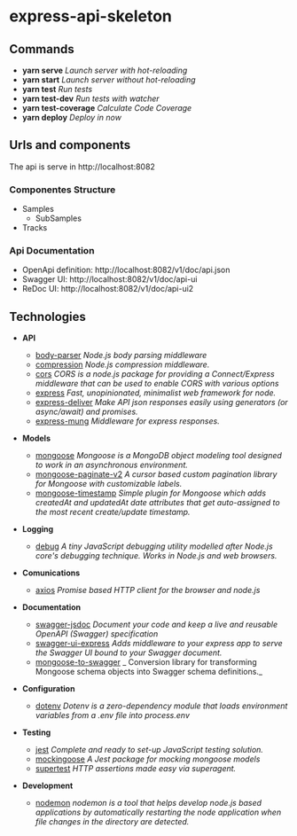 # express-api-skeleton

## Commands

- **yarn serve** _Launch server with hot-reloading_
- **yarn start** _Launch server without hot-reloading_
- **yarn test** _Run tests_
- **yarn test-dev** _Run tests with watcher_
- **yarn test-coverage** _Calculate Code Coverage_
- **yarn deploy** _Deploy in now_

## Urls and components

The api is serve in http://localhost:8082

### Componentes Structure

- Samples
  - SubSamples
- Tracks

### Api Documentation

- OpenApi definition: http://localhost:8082/v1/doc/api.json
- Swagger UI: http://localhost:8082/v1/doc/api-ui
- ReDoc UI: http://localhost:8082/v1/doc/api-ui2

## Technologies

* **API**
  - [body-parser](https://github.com/expressjs/body-parser) _Node.js body parsing middleware_
  - [compression](https://github.com/expressjs/compression) _Node.js compression middleware._
  - [cors](https://github.com/expressjs/cors) _CORS is a node.js package for providing a Connect/Express middleware that can be used to enable CORS with various options_
  - [express](https://github.com/expressjs/express) _Fast, unopinionated, minimalist web framework for node._
  - [express-deliver](https://github.com/edus44/express-deliver) _Make API json responses easily using generators (or async/await) and promises._
  - [express-mung](https://github.com/richardschneider/express-mung) _Middleware for express responses._

* **Models**
  - [mongoose](https://github.com/Automattic/mongoose) _Mongoose is a MongoDB object modeling tool designed to work in an asynchronous environment._
  - [mongoose-paginate-v2](https://github.com/aravindnc/mongoose-paginate-v2) _A cursor based custom pagination library for Mongoose with customizable labels._
  - [mongoose-timestamp](https://github.com/drudge/mongoose-timestamp) _Simple plugin for Mongoose which adds createdAt and updatedAt date attributes that get auto-assigned to the most recent create/update timestamp._

* **Logging**
  - [debug](https://github.com/visionmedia/debug) _A tiny JavaScript debugging utility modelled after Node.js core's debugging technique. Works in Node.js and web browsers._

* **Comunications**
  - [axios](https://github.com/axios/axios) _Promise based HTTP client for the browser and node.js_

* **Documentation**
  - [swagger-jsdoc](https://github.com/Surnet/swagger-jsdoc) _Document your code and keep a live and reusable OpenAPI (Swagger) specification_
  - [swagger-ui-express](https://github.com/scottie1984/swagger-ui-express) _Adds middleware to your express app to serve the Swagger UI bound to your Swagger document._
  - [mongoose-to-swagger](https://github.com/giddyinc/mongoose-to-swagger) _
Conversion library for transforming Mongoose schema objects into Swagger schema definitions._

* **Configuration**
  - [dotenv](https://github.com/motdotla/dotenv) _Dotenv is a zero-dependency module that loads environment variables from a .env file into process.env_

* **Testing**
  - [jest](https://github.com/facebook/jest) _Complete and ready to set-up JavaScript testing solution._
  - [mockingoose](https://github.com/alonronin/mockingoose) _A Jest package for mocking mongoose models_
  - [supertest](https://github.com/visionmedia/supertest) _HTTP assertions made easy via superagent._

* **Development**
  - [nodemon](https://github.com/remy/nodemon) _nodemon is a tool that helps develop node.js based applications by automatically restarting the node application when file changes in the directory are detected._
